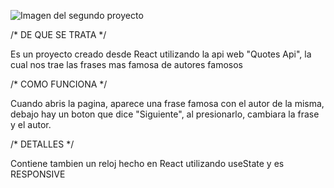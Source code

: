 ![Imagen del segundo proyecto](https://user-images.githubusercontent.com/99112245/202559604-4c297883-da85-4d58-9908-85a91d655b3a.png)

/* DE QUE SE TRATA */

Es un proyecto creado desde React utilizando la api web "Quotes Api", la cual nos trae las frases mas famosa de autores famosos

/* COMO FUNCIONA */

Cuando abris la pagina, aparece una frase famosa con el autor de la misma, debajo hay un boton que dice "Siguiente", al presionarlo, cambiara la frase y el autor.

/* DETALLES */

Contiene tambien un reloj hecho en React utilizando useState y es RESPONSIVE
